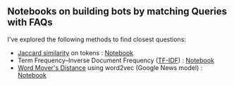 ## Notebooks on building bots by matching Queries with FAQs
I've explored the following methods to find closest questions:
- [Jaccard similarity](https://www.statisticshowto.datasciencecentral.com/jaccard-index/) on tokens : [Notebook](https://github.com/py-ranoid/FAQ-Bot-Notebooks/blob/master/idft_matching.ipynb)
- Term Frequency–Inverse Document Frequency ([TF-IDF](http://www.tfidf.com/)) : [Notebook](https://github.com/py-ranoid/FAQ-Bot-Notebooks/blob/master/idft_matching.ipynb)
- [Word Mover's Distance](http://proceedings.mlr.press/v37/kusnerb15.pdf) using word2vec (Google News model) : [Notebook](https://github.com/py-ranoid/FAQ-Bot-Notebooks/blob/master/wmd_matching.ipynb)
